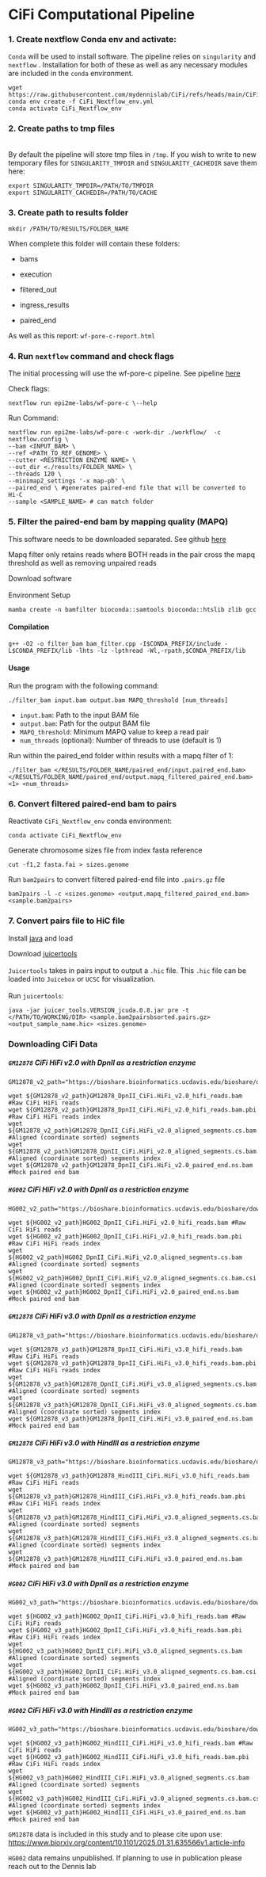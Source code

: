 # CiFi Computational Pipeline

### 1. Create nextflow Conda env and activate:

`Conda` will be used to install software. The pipeline relies on `singularity` and `nextflow` . Installation for both of these as well as any necessary modules are included in the `conda` environment.

```         
wget https://raw.githubusercontent.com/mydennislab/CiFi/refs/heads/main/CiFi_Nextflow_env.yml 
conda env create -f CiFi_Nextflow_env.yml
conda activate CiFi_Nextflow_env
```

### 2. Create paths to tmp files

\
By default the pipeline will store tmp files in `/tmp`. If you wish to write to new temporary files for `SINGULARITY_TMPDIR` and `SINGULARITY_CACHEDIR` save them here:

```         
export SINGULARITY_TMPDIR=/PATH/TO/TMPDIR
export SINGULARITY_CACHEDIR=/PATH/TO/CACHE
```

### 3. Create path to results folder

```         
mkdir /PATH/TO/RESULTS/FOLDER_NAME
```

When complete this folder will contain these folders:

-   bams

-   execution

-   filtered_out

-   ingress_results

-   paired_end

As well as this report: `wf-pore-c-report.html`

### 4. Run `nextflow` command and check flags


The initial processing will use the wf-pore-c pipeline. See pipeline [here](https://github.com/epi2me-labs/wf-pore-c)

Check flags:

```         
nextflow run epi2me-labs/wf-pore-c \--help
```

Run Command:

```         
nextflow run epi2me-labs/wf-pore-c -work-dir ./workflow/  -c  nextflow.config \
--bam <INPUT_BAM> \ 
--ref <PATH_TO_REF_GENOME> \
--cutter <RESTRICTION ENZYME NAME> \
--out_dir <./results/FOLDER_NAME> \
--threads 120 \
--minimap2_settings '-x map-pb' \
--paired_end \ #generates paired-end file that will be converted to Hi-C
--sample <SAMPLE_NAME> # can match folder
```

### 5. Filter the paired-end bam by mapping quality (MAPQ)

This software needs to be downloaded separated. See github [here](https://github.com/mydennislab/2024-sep-mapqfilter/tree/main)

Mapq filter only retains reads where BOTH reads in the pair cross the mapq threshold as well as removing unpaired reads

Download software\
\
Environment Setup

```         
mamba create -n bamfilter bioconda::samtools bioconda::htslib zlib gcc 
```

#### Compilation

```         
g++ -O2 -o filter_bam bam_filter.cpp -I$CONDA_PREFIX/include -L$CONDA_PREFIX/lib -lhts -lz -lpthread -Wl,-rpath,$CONDA_PREFIX/lib
```

#### Usage

Run the program with the following command:

```         
./filter_bam input.bam output.bam MAPQ_threshold [num_threads]
```

-   `input.bam`: Path to the input BAM file
-   `output.bam`: Path for the output BAM file
-   `MAPQ_threshold`: Minimum MAPQ value to keep a read pair
-   `num_threads` (optional): Number of threads to use (default is 1)

Run within the paired_end folder within results with a mapq filter of 1:

```         
./filter_bam </RESULTS/FOLDER_NAME/paired_end/input.paired_end.bam> </RESULTS/FOLDER_NAME/paired_end/output.mapq_filtered_paired_end.bam> <1> <num_threads>
```

### 6. Convert filtered paired-end bam to pairs

Reactivate `CiFi_Nextflow_env` conda environment:

```         
conda activate CiFi_Nextflow_env
```

Generate chromosome sizes file from index fasta reference

```         
cut -f1,2 fasta.fai > sizes.genome
```

Run `bam2pairs` to convert filtered paired-end file into `.pairs.gz` file

```         
bam2pairs -l -c <sizes.genome> <output.mapq_filtered_paired_end.bam> <sample.bam2pairs>
```

### 7. Convert pairs file to HiC file

Install [java](https://www.java.com/en/download/help/linux_x64_install.html#download) and load

Download [juicertools](https://github.com/aidenlab/juicer/wiki/Download)\
\
`Juicertools` takes in pairs input to output a `.hic` file. This `.hic` file can be loaded into `Juicebox` or `UCSC` for visualization.\
\
Run `juicertools`:

```
java -jar juicer_tools.VERSION_jcuda.0.8.jar pre -t </PATH/TO/WORKING/DIR> <sample.bam2pairsbsorted.pairs.gz> <output_sample_name.hic> <sizes.genome>
```


### Downloading CiFi Data

##### `GM12878` CiFi HiFi v2.0 with DpnII as a restriction enzyme

```
GM12878_v2_path="https://bioshare.bioinformatics.ucdavis.edu/bioshare/download/rlc692m7tk5cibb/ciFi/GM12878_CiFi_v2/"

wget ${GM12878_v2_path}GM12878_DpnII_CiFi.HiFi_v2.0_hifi_reads.bam #Raw CiFi HiFi reads
wget ${GM12878_v2_path}GM12878_DpnII_CiFi.HiFi_v2.0_hifi_reads.bam.pbi #Raw CiFi HiFi reads index
wget ${GM12878_v2_path}GM12878_DpnII_CiFi.HiFi_v2.0_aligned_segments.cs.bam #Aligned (coordinate sorted) segments
wget ${GM12878_v2_path}GM12878_DpnII_CiFi.HiFi_v2.0_aligned_segments.cs.bam.csi #Aligned (coordinate sorted) segments index
wget ${GM12878_v2_path}GM12878_DpnII_CiFi.HiFi_v2.0_paired_end.ns.bam #Mock paired end bam
```

##### `HG002` CiFi HiFi v2.0 with DpnII as a restriction enzyme

```
HG002_v2_path="https://bioshare.bioinformatics.ucdavis.edu/bioshare/download/rlc692m7tk5cibb/ciFi/HG002_CiFi_v2/"

wget ${HG002_v2_path}HG002_DpnII_CiFi.HiFi_v2.0_hifi_reads.bam #Raw CiFi HiFi reads
wget ${HG002_v2_path}HG002_DpnII_CiFi.HiFi_v2.0_hifi_reads.bam.pbi #Raw CiFi HiFi reads index
wget ${HG002_v2_path}HG002_DpnII_CiFi.HiFi_v2.0_aligned_segments.cs.bam #Aligned (coordinate sorted) segments
wget ${HG002_v2_path}HG002_DpnII_CiFi.HiFi_v2.0_aligned_segments.cs.bam.csi #Aligned (coordinate sorted) segments index
wget ${HG002_v2_path}HG002_DpnII_CiFi.HiFi_v2.0_paired_end.ns.bam #Mock paired end bam
```


##### `GM12878` CiFi HiFi v3.0 with DpnII as a restriction enzyme

```
GM12878_v3_path="https://bioshare.bioinformatics.ucdavis.edu/bioshare/download/rlc692m7tk5cibb/ciFi/GM12878_CiFi_v3/"

wget ${GM12878_v3_path}GM12878_DpnII_CiFi.HiFi_v3.0_hifi_reads.bam #Raw CiFi HiFi reads
wget ${GM12878_v3_path}GM12878_DpnII_CiFi.HiFi_v3.0_hifi_reads.bam.pbi #Raw CiFi HiFi reads index
wget ${GM12878_v3_path}GM12878_DpnII_CiFi.HiFi_v3.0_aligned_segments.cs.bam #Aligned (coordinate sorted) segments
wget ${GM12878_v3_path}GM12878_DpnII_CiFi.HiFi_v3.0_aligned_segments.cs.bam.csi #Aligned (coordinate sorted) segments index
wget ${GM12878_v3_path}GM12878_DpnII_CiFi.HiFi_v3.0_paired_end.ns.bam #Mock paired end bam
```

##### `GM12878` CiFi HiFi v3.0 with HindIII as a restriction enzyme

```
GM12878_v3_path="https://bioshare.bioinformatics.ucdavis.edu/bioshare/download/rlc692m7tk5cibb/ciFi/GM12878_CiFi_v3/"

wget ${GM12878_v3_path}GM12878_HindIII_CiFi.HiFi_v3.0_hifi_reads.bam #Raw CiFi HiFi reads
wget ${GM12878_v3_path}GM12878_HindIII_CiFi.HiFi_v3.0_hifi_reads.bam.pbi #Raw CiFi HiFi reads index
wget ${GM12878_v3_path}GM12878_HindIII_CiFi.HiFi_v3.0_aligned_segments.cs.bam #Aligned (coordinate sorted) segments
wget ${GM12878_v3_path}GM12878_HindIII_CiFi.HiFi_v3.0_aligned_segments.cs.bam.csi #Aligned (coordinate sorted) segments index
wget ${GM12878_v3_path}GM12878_HindIII_CiFi.HiFi_v3.0_paired_end.ns.bam #Mock paired end bam
```


##### `HG002` CiFi HiFi v3.0 with DpnII as a restriction enzyme

```
HG002_v3_path="https://bioshare.bioinformatics.ucdavis.edu/bioshare/download/rlc692m7tk5cibb/ciFi/HG002_CiFi_v3/"

wget ${HG002_v3_path}HG002_DpnII_CiFi.HiFi_v3.0_hifi_reads.bam #Raw CiFi HiFi reads
wget ${HG002_v3_path}HG002_DpnII_CiFi.HiFi_v3.0_hifi_reads.bam.pbi #Raw CiFi HiFi reads index
wget ${HG002_v3_path}HG002_DpnII_CiFi.HiFi_v3.0_aligned_segments.cs.bam #Aligned (coordinate sorted) segments
wget ${HG002_v3_path}HG002_DpnII_CiFi.HiFi_v3.0_aligned_segments.cs.bam.csi #Aligned (coordinate sorted) segments index
wget ${HG002_v3_path}HG002_DpnII_CiFi.HiFi_v3.0_paired_end.ns.bam #Mock paired end bam
```

##### `HG002` CiFi HiFi v3.0 with HindIII as a restriction enzyme

```
HG002_v3_path="https://bioshare.bioinformatics.ucdavis.edu/bioshare/download/rlc692m7tk5cibb/ciFi/HG002_CiFi_v3/"

wget ${HG002_v3_path}HG002_HindIII_CiFi.HiFi_v3.0_hifi_reads.bam #Raw CiFi HiFi reads
wget ${HG002_v3_path}HG002_HindIII_CiFi.HiFi_v3.0_hifi_reads.bam.pbi #Raw CiFi HiFi reads index
wget ${HG002_v3_path}HG002_HindIII_CiFi.HiFi_v3.0_aligned_segments.cs.bam #Aligned (coordinate sorted) segments
wget ${HG002_v3_path}HG002_HindIII_CiFi.HiFi_v3.0_aligned_segments.cs.bam.csi #Aligned (coordinate sorted) segments index
wget ${HG002_v3_path}HG002_HindIII_CiFi.HiFi_v3.0_paired_end.ns.bam #Mock paired end bam
```


`GM12878` data is included in this study and to please cite upon use:
https://www.biorxiv.org/content/10.1101/2025.01.31.635566v1.article-info

`HG002` data remains unpublished. If planning to use in publication please reach out to the Dennis lab
